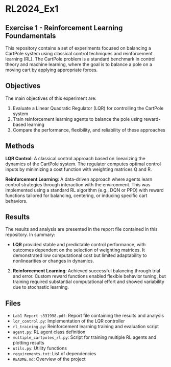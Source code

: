 # RL2024_Ex1
## Exercise 1 - Reinforcement Learning Foundamentals

This repository contains a set of experiments focused on balancing a CartPole system using classical control techniques and reinforcement learning (RL). The CartPole problem is a standard benchmark in control theory and machine learning, where the goal is to balance a pole on a moving cart by applying appropriate forces.

## Objectives
The main objectives of this experiment are:
1. Evaluate a Linear Quadratic Regulator (LQR) for controlling the CartPole system
2. Train reinforcement learning agents to balance the pole using reward-based learning
3. Compare the performance, flexibility, and reliability of these approaches

## Methods
**LQR Control**: A classical control approach based on linearizing the dynamics of the CartPole system. The regulator computes optimal control inputs by minimizing a cost function with weighting matrices Q and R.

**Reinforcement Learning**: A data-driven approach where agents learn control strategies through interaction with the environment. This was implemented using a standard RL algorithm (e.g., DQN or PPO) with reward functions tailored for balancing, centering, or inducing specific cart behaviors.

## Results

The results and analysis are presented in the report file contained in this repository. In summary:

- **LQR** provided stable and predictable control performance, with outcomes dependent on the selection of weighting matrices. It demonstrated low computational cost but limited adaptability to nonlinearities or changes in dynamics.
2. **Reinforcement Learning**: Achieved successful balancing through trial and error. Custom reward functions enabled flexible behavior tuning, but training required substantial computational effort and showed variability due to stochastic learning.

## Files
- `Lab1 Report s331998.pdf`: Report file containing the results and analysis
- `lqr_control.py`: Implementation of the LQR controller
- `rl_training.py`: Reinforcement learning training and evaluation script
- `agent.py`: RL agent class definition
- `multiple_cartpoles_rl.py`: Script for training multiple RL agents and plotting results
- `utils.py`: Utility functions
- `requirements.txt`: List of dependencies
- `README.md`: Overview of the project